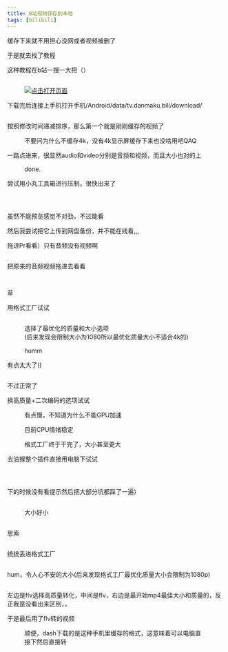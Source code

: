```yaml
---
title: B站视频保存到本地
tags: [bilibili]
---
```


缓存下来就不用担心没网或者视频被删了

于是就去找了教程

<!--truncate-->

这种教程在b站一搜一大把（）



<figure class="wp-block-image size-large"><img src="http://sch246.top:2333/wp-content/uploads/2022/03/S20318-17161220-519x1024.jpg" alt="" class="wp-image-161"/></figure>


<div class="wp-block-column">
<figure class="wp-block-image size-full"><a href="https://b23.tv/jLEcfEa" target="_blank" rel="noopener"><img src="http://sch246.top:2333/wp-content/uploads/2022/03/S20318-17134818.jpg" alt="点击打开页面" class="wp-image-160"/></a></figure>
</div>

<div class="wp-block-column"></div>


下载完后连接上手机打开手机/Android/data/tv.danmaku.bili/download/

<figure class="wp-block-image size-full"><img src="http://sch246.top:2333/wp-content/uploads/2022/03/X3LYY@XTS0TR_LQTF8TY.png" alt="" class="wp-image-162"/></figure>

按照修改时间递减排序，那么第一个就是刚刚缓存的视频了

<figure class="wp-block-image size-full"><img src="http://sch246.top:2333/wp-content/uploads/2022/03/0AM6_BP_1XS3F7XF2HW.png" alt="" class="wp-image-163"/><figcaption>不要问为什么不缓存4k，没有4k显示屏缓存下来也没啥用吧QAQ</figcaption></figure>

一路点进来，很显然audio和video分别是音频和视频，而且大小也对的上

<figure class="wp-block-image size-full"><img src="http://sch246.top:2333/wp-content/uploads/2022/03/FHF8M84I3_@QO86139.png" alt="" class="wp-image-164"/><figcaption>done.</figcaption></figure>

尝试用小丸工具箱进行压制，很快出来了

<div class="wp-block-column">
<figure class="wp-block-image size-full"><img src="http://sch246.top:2333/wp-content/uploads/2022/03/9JAV7NFFOEXH1OYBH.png" alt="" class="wp-image-165"/></figure>
</div>

<div class="wp-block-column">
<figure class="wp-block-image size-full"><img src="http://sch246.top:2333/wp-content/uploads/2022/03/KLFV0H79_497KPVRZ6X3W.png" alt="" class="wp-image-166"/></figure>
</div>

<figure class="wp-block-image size-full"><img src="http://sch246.top:2333/wp-content/uploads/2022/03/49TPFZNFJXB88L40.png" alt="" class="wp-image-167"/></figure>

虽然不能预览感觉不对劲，不过能看

然后我尝试把它上传到网盘备份，并不能在线看,,,

拖进Pr看看）只有音频没有视频啊

<figure class="wp-block-image size-large"><img src="http://sch246.top:2333/wp-content/uploads/2022/03/71@VHV8_BV25B67NCL3KD-1024x670.png" alt="" class="wp-image-168"/></figure>

把原来的音频视频拖进去看看

<div class="wp-block-columns">
<div class="wp-block-column">
<figure class="wp-block-image size-full"><img src="http://sch246.top:2333/wp-content/uploads/2022/03/00KYU06XQA4_MI92QGIUS.png" alt="" class="wp-image-169"/></figure>
</div>

<div class="wp-block-column">
<figure class="wp-block-image size-full"><img src="http://sch246.top:2333/wp-content/uploads/2022/03/20PWYF_JK5ZAYAQB5T.png" alt="" class="wp-image-170"/></figure>
</div>
</div>

草

用格式工厂试试

<figure class="wp-block-image size-full"><img src="http://sch246.top:2333/wp-content/uploads/2022/03/image-29.png" alt="" class="wp-image-206"/></figure>

<figure class="wp-block-image size-large"><img src="http://sch246.top:2333/wp-content/uploads/2022/03/NU0X7UQ3XO7M2GTPQ3J-1024x130.png" alt="" class="wp-image-171"/><figcaption>选择了最优化的质量和大小选项<br/>(后来发现会限制大小为1080所以最优化质量大小不适合4k的)</figcaption></figure>

<figure class="wp-block-image size-large"><img src="http://sch246.top:2333/wp-content/uploads/2022/03/ZZSKAEXOYYIPD9OX-1024x96.png" alt="" class="wp-image-172"/><figcaption>humm</figcaption></figure>

有点太大了()

<figure class="wp-block-image size-full"><img src="http://sch246.top:2333/wp-content/uploads/2022/03/ART@CLVUU3HTNQ3T61.png" alt="" class="wp-image-173"/></figure>

不过正常了

换高质量+二次编码的选项试试

<figure class="wp-block-image size-large"><img src="http://sch246.top:2333/wp-content/uploads/2022/03/T44SSH5258KP94-1024x99.png" alt="" class="wp-image-174"/><figcaption>有点慢，不知道为什么不能GPU加速</figcaption></figure>

<figure class="wp-block-image size-full"><img src="http://sch246.top:2333/wp-content/uploads/2022/03/HYD6YH247YS_2Q7VL2C.png" alt="" class="wp-image-175"/><figcaption>目前CPU情绪稳定</figcaption></figure>

<figure class="wp-block-image size-full"><img src="http://sch246.top:2333/wp-content/uploads/2022/03/image-18.png" alt="" class="wp-image-195"/><figcaption>格式工厂终于干完了，大小甚至更大</figcaption></figure>

<!--nextpage-->

去油猴整个插件直接用电脑下试试

<figure class="wp-block-image size-large"><img src="http://sch246.top:2333/wp-content/uploads/2022/03/image-3-1024x281.png" alt="" class="wp-image-180"/></figure>

<figure class="wp-block-image size-full"><img src="http://sch246.top:2333/wp-content/uploads/2022/03/image-5.png" alt="" class="wp-image-182"/></figure>

<figure class="wp-block-image size-full"><img src="http://sch246.top:2333/wp-content/uploads/2022/03/image-17.png" alt="" class="wp-image-194"/></figure>

下的时候没有看提示然后把大部分坑都踩了一遍）

<figure class="wp-block-image size-full"><img src="http://sch246.top:2333/wp-content/uploads/2022/03/image-19.png" alt="" class="wp-image-196"/></figure>

<figure class="wp-block-image size-full"><img src="http://sch246.top:2333/wp-content/uploads/2022/03/image-20.png" alt="" class="wp-image-197"/><figcaption>大小好小</figcaption></figure>

<figure class="wp-block-image size-full"><img src="http://sch246.top:2333/wp-content/uploads/2022/03/image-23.png" alt="" class="wp-image-200"/></figure>

思索

<figure class="wp-block-image size-large"><img src="http://sch246.top:2333/wp-content/uploads/2022/03/image-21-1024x123.png" alt="" class="wp-image-198"/></figure>

统统丢进格式工厂

<figure class="wp-block-image size-large"><img src="http://sch246.top:2333/wp-content/uploads/2022/03/image-22-1024x129.png" alt="" class="wp-image-199"/></figure>

hum，令人心不安的大小(后来发现格式工厂最优化质量大小会限制为1080p)

<figure class="wp-block-image size-large"><img src="http://sch246.top:2333/wp-content/uploads/2022/03/image-28-1024x261.png" alt="" class="wp-image-205"/></figure>

左边是flv选择高质量转化，中间是flv，右边是最开始mp4最佳大小和质量的，反正我是没看出来区别，，

于是最后用了flv转的视频

<figure class="wp-block-image size-full"><img src="http://sch246.top:2333/wp-content/uploads/2022/03/image-24.png" alt="" class="wp-image-201"/><figcaption>顺便，dash下载的是这种手机里缓存的格式，这意味着可以电脑直接下然后直接转</figcaption></figure>
